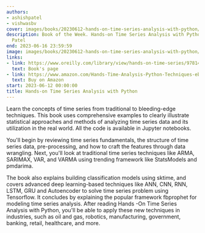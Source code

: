 ```yaml
---
authors:
- ashishpatel
- vishwasbv
cover: images/books/20230612-hands-on-time-series-analysis-with-python/cover.jpg
description: Book of the Week. Hands-on Time Series Analysis with Python by Ashish
  Patel
end: 2023-06-16 23:59:59
image: images/books/20230612-hands-on-time-series-analysis-with-python/preview.jpg
links:
- link: https://www.oreilly.com/library/view/hands-on-time-series/9781484259924/
  text: Book's page
- link: https://www.amazon.com/Hands-Time-Analysis-Python-Techniques-ebook/dp/B08GLG46PQ
  text: Buy on Amazon
start: 2023-06-12 00:00:00
title: Hands-on Time Series Analysis with Python
---
```


Learn the concepts of time series from traditional to bleeding-edge techniques.  This book uses comprehensive examples to clearly illustrate statistical approaches and methods of analyzing time series data and its utilization in the real world. All the code is available in Jupyter notebooks.

You'll begin by reviewing time series fundamentals, the structure of time series data, pre-processing, and how to craft the features through data wrangling. Next, you'll look at traditional time series techniques like ARMA, SARIMAX, VAR, and VARMA using trending framework like StatsModels and pmdarima. 

The book also explains building classification models using sktime, and covers advanced deep learning-based techniques like ANN, CNN, RNN, LSTM, GRU and Autoencoder to solve time series problem using Tensorflow. It concludes by explaining the popular framework fbprophet for modeling time series analysis. After reading Hands -On Time Series Analysis with Python, you'll be able to apply these new techniques in industries, such as oil and gas, robotics, manufacturing, government, banking, retail, healthcare, and more.
